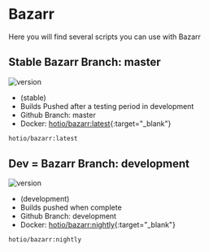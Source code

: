 # Bazarr

Here you will find several scripts you can use with Bazarr

## Stable Bazarr Branch: master

![version](https://img.shields.io/badge/dynamic/json?query=%24.version&url=https%3A%2F%2Fraw.githubusercontent.com%2Fdocker-hotio%2Fdocker-bazarr%2Frelease%2FVERSION.json&label=Latest%20Version&style=for-the-badge&color=4051B5)

- (stable)
- Builds Pushed after a testing period in development
- Github Branch: master
- Docker: [hotio/bazarr:latest](https://hub.docker.com/r/hotio/bazarr){:target="_blank"}

```bash
hotio/bazarr:latest
```

## Dev = Bazarr Branch: development

![version](https://img.shields.io/badge/dynamic/json?query=%24.version&url=https%3A%2F%2Fraw.githubusercontent.com%2Fdocker-hotio%2Fdocker-bazarr%2Fnightly%2FVERSION.json&label=Latest%20Version&style=for-the-badge&color=4051B5)

- (development)
- Builds pushed when complete
- Github Branch: development
- Docker: [hotio/bazarr:nightly](https://hub.docker.com/r/hotio/bazarr){:target="_blank"}

```bash
hotio/bazarr:nightly
```

